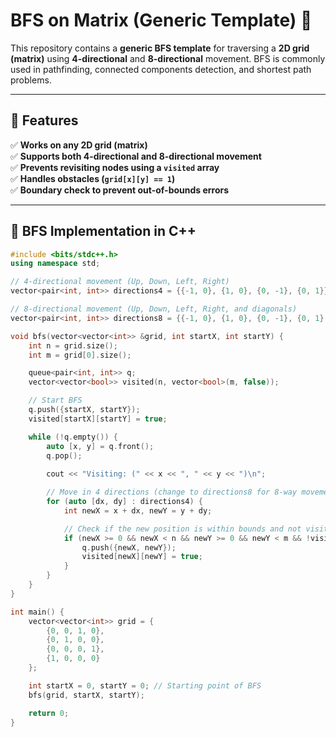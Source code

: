 # **BFS on Matrix (Generic Template) 🚀**

This repository contains a **generic BFS template** for traversing a **2D grid (matrix)** using **4-directional** and **8-directional** movement. BFS is commonly used in pathfinding, connected components detection, and shortest path problems.

---

## **📌 Features**
✅ **Works on any 2D grid (matrix)**  
✅ **Supports both 4-directional and 8-directional movement**  
✅ **Prevents revisiting nodes using a `visited` array**  
✅ **Handles obstacles (`grid[x][y] == 1`)**  
✅ **Boundary check to prevent out-of-bounds errors**  

---

## **🚀 BFS Implementation in C++**
```cpp
#include <bits/stdc++.h>
using namespace std;

// 4-directional movement (Up, Down, Left, Right)
vector<pair<int, int>> directions4 = {{-1, 0}, {1, 0}, {0, -1}, {0, 1}};

// 8-directional movement (Up, Down, Left, Right, and diagonals)
vector<pair<int, int>> directions8 = {{-1, 0}, {1, 0}, {0, -1}, {0, 1}, {-1, -1}, {-1, 1}, {1, -1}, {1, 1}};

void bfs(vector<vector<int>> &grid, int startX, int startY) {
    int n = grid.size();
    int m = grid[0].size();

    queue<pair<int, int>> q;
    vector<vector<bool>> visited(n, vector<bool>(m, false));

    // Start BFS
    q.push({startX, startY});
    visited[startX][startY] = true;

    while (!q.empty()) {
        auto [x, y] = q.front();
        q.pop();
        
        cout << "Visiting: (" << x << ", " << y << ")\n";

        // Move in 4 directions (change to directions8 for 8-way movement)
        for (auto [dx, dy] : directions4) {
            int newX = x + dx, newY = y + dy;

            // Check if the new position is within bounds and not visited
            if (newX >= 0 && newX < n && newY >= 0 && newY < m && !visited[newX][newY] && grid[newX][newY] == 0) {
                q.push({newX, newY});
                visited[newX][newY] = true;
            }
        }
    }
}

int main() {
    vector<vector<int>> grid = {
        {0, 0, 1, 0},
        {0, 1, 0, 0},
        {0, 0, 0, 1},
        {1, 0, 0, 0}
    };

    int startX = 0, startY = 0; // Starting point of BFS
    bfs(grid, startX, startY);

    return 0;
}

